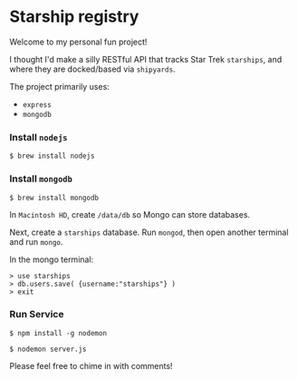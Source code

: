 # Starship registry

Welcome to my personal fun project!

I thought I'd make a silly RESTful API that tracks Star Trek `starships`, and where they are docked/based via `shipyards`.

The project primarily uses:
- `express`
- `mongodb`

### Install `nodejs`

`$ brew install nodejs`

### Install `mongodb`

`$ brew install mongodb`

In `Macintosh HD`, create `/data/db` so Mongo can store databases.

Next, create a `starships` database. Run `mongod`, then open another terminal and run `mongo`.

In the mongo terminal:
```
> use starships
> db.users.save( {username:"starships"} )
> exit
```

### Run Service

`$ npm install -g nodemon`

`$ nodemon server.js`

Please feel free to chime in with comments!
